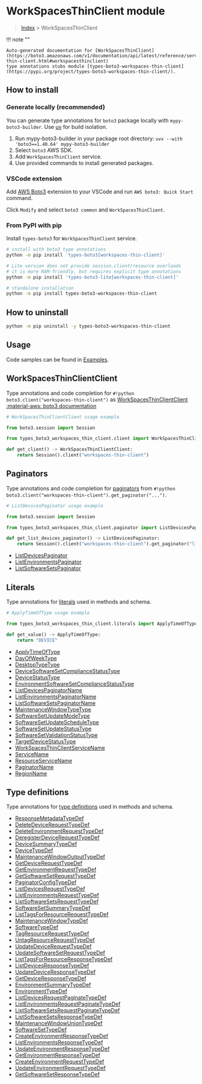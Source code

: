 #  WorkSpacesThinClient module

> [Index](../README.md) > WorkSpacesThinClient

!!! note ""

    Auto-generated documentation for [WorkSpacesThinClient](https://boto3.amazonaws.com/v1/documentation/api/latest/reference/services/workspaces-thin-client.html#workspacesthinclient)
    type annotations stubs module [types-boto3-workspaces-thin-client](https://pypi.org/project/types-boto3-workspaces-thin-client/).

## How to install

### Generate locally (recommended)

You can generate type annotations for `boto3` package locally with `mypy-boto3-builder`.
Use [uv](https://docs.astral.sh/uv/getting-started/installation/) for build isolation.

1. Run mypy-boto3-builder in your package root directory: `uvx --with 'boto3==1.40.64' mypy-boto3-builder`
1. Select `boto3` AWS SDK.
1. Add `WorkSpacesThinClient` service.
1. Use provided commands to install generated packages.


### VSCode extension

Add [AWS Boto3](https://marketplace.visualstudio.com/items?itemName=Boto3typed.boto3-ide)
extension to your VSCode and run `AWS boto3: Quick Start` command.

Click `Modify` and select `boto3 common` and `WorkSpacesThinClient`.


### From PyPI with pip

Install `types-boto3` for `WorkSpacesThinClient` service.

```bash
# install with boto3 type annotations
python -m pip install 'types-boto3[workspaces-thin-client]'

# Lite version does not provide session.client/resource overloads
# it is more RAM-friendly, but requires explicit type annotations
python -m pip install 'types-boto3-lite[workspaces-thin-client]'

# standalone installation
python -m pip install types-boto3-workspaces-thin-client
```



## How to uninstall

```bash
python -m pip uninstall -y types-boto3-workspaces-thin-client
```

## Usage

Code samples can be found in [Examples](./usage.md).

## WorkSpacesThinClientClient

Type annotations and code completion for  `#!python boto3.client("workspaces-thin-client")` as [WorkSpacesThinClientClient](./client.md)
[:material-aws: boto3 documentation](https://boto3.amazonaws.com/v1/documentation/api/latest/reference/services/workspaces-thin-client.html#WorkSpacesThinClient.Client)

```python
# WorkSpacesThinClientClient usage example

from boto3.session import Session

from types_boto3_workspaces_thin_client.client import WorkSpacesThinClientClient

def get_client() -> WorkSpacesThinClientClient:
    return Session().client("workspaces-thin-client")
```


## Paginators

Type annotations and code completion for [paginators](./paginators.md)
from `#!python boto3.client("workspaces-thin-client").get_paginator("...")`.

```python
# ListDevicesPaginator usage example

from boto3.session import Session

from types_boto3_workspaces_thin_client.paginator import ListDevicesPaginator

def get_list_devices_paginator() -> ListDevicesPaginator:
    return Session().client("workspaces-thin-client").get_paginator("list_devices"))
```

- [ListDevicesPaginator](./paginators.md#listdevicespaginator)
- [ListEnvironmentsPaginator](./paginators.md#listenvironmentspaginator)
- [ListSoftwareSetsPaginator](./paginators.md#listsoftwaresetspaginator)









## Literals

Type annotations for [literals](./literals.md) used in methods and schema.

```python
# ApplyTimeOfType usage example

from types_boto3_workspaces_thin_client.literals import ApplyTimeOfType

def get_value() -> ApplyTimeOfType:
    return "DEVICE"
```

- [ApplyTimeOfType](./literals.md#applytimeoftype)
- [DayOfWeekType](./literals.md#dayofweektype)
- [DesktopTypeType](./literals.md#desktoptypetype)
- [DeviceSoftwareSetComplianceStatusType](./literals.md#devicesoftwaresetcompliancestatustype)
- [DeviceStatusType](./literals.md#devicestatustype)
- [EnvironmentSoftwareSetComplianceStatusType](./literals.md#environmentsoftwaresetcompliancestatustype)
- [ListDevicesPaginatorName](./literals.md#listdevicespaginatorname)
- [ListEnvironmentsPaginatorName](./literals.md#listenvironmentspaginatorname)
- [ListSoftwareSetsPaginatorName](./literals.md#listsoftwaresetspaginatorname)
- [MaintenanceWindowTypeType](./literals.md#maintenancewindowtypetype)
- [SoftwareSetUpdateModeType](./literals.md#softwaresetupdatemodetype)
- [SoftwareSetUpdateScheduleType](./literals.md#softwaresetupdatescheduletype)
- [SoftwareSetUpdateStatusType](./literals.md#softwaresetupdatestatustype)
- [SoftwareSetValidationStatusType](./literals.md#softwaresetvalidationstatustype)
- [TargetDeviceStatusType](./literals.md#targetdevicestatustype)
- [WorkSpacesThinClientServiceName](./literals.md#workspacesthinclientservicename)
- [ServiceName](./literals.md#servicename)
- [ResourceServiceName](./literals.md#resourceservicename)
- [PaginatorName](./literals.md#paginatorname)
- [RegionName](./literals.md#regionname)




## Type definitions

Type annotations for [type definitions](./type_defs.md) used in methods and schema.

- [ResponseMetadataTypeDef](./type_defs.md#responsemetadatatypedef)
- [DeleteDeviceRequestTypeDef](./type_defs.md#deletedevicerequesttypedef)
- [DeleteEnvironmentRequestTypeDef](./type_defs.md#deleteenvironmentrequesttypedef)
- [DeregisterDeviceRequestTypeDef](./type_defs.md#deregisterdevicerequesttypedef)
- [DeviceSummaryTypeDef](./type_defs.md#devicesummarytypedef)
- [DeviceTypeDef](./type_defs.md#devicetypedef)
- [MaintenanceWindowOutputTypeDef](./type_defs.md#maintenancewindowoutputtypedef)
- [GetDeviceRequestTypeDef](./type_defs.md#getdevicerequesttypedef)
- [GetEnvironmentRequestTypeDef](./type_defs.md#getenvironmentrequesttypedef)
- [GetSoftwareSetRequestTypeDef](./type_defs.md#getsoftwaresetrequesttypedef)
- [PaginatorConfigTypeDef](./type_defs.md#paginatorconfigtypedef)
- [ListDevicesRequestTypeDef](./type_defs.md#listdevicesrequesttypedef)
- [ListEnvironmentsRequestTypeDef](./type_defs.md#listenvironmentsrequesttypedef)
- [ListSoftwareSetsRequestTypeDef](./type_defs.md#listsoftwaresetsrequesttypedef)
- [SoftwareSetSummaryTypeDef](./type_defs.md#softwaresetsummarytypedef)
- [ListTagsForResourceRequestTypeDef](./type_defs.md#listtagsforresourcerequesttypedef)
- [MaintenanceWindowTypeDef](./type_defs.md#maintenancewindowtypedef)
- [SoftwareTypeDef](./type_defs.md#softwaretypedef)
- [TagResourceRequestTypeDef](./type_defs.md#tagresourcerequesttypedef)
- [UntagResourceRequestTypeDef](./type_defs.md#untagresourcerequesttypedef)
- [UpdateDeviceRequestTypeDef](./type_defs.md#updatedevicerequesttypedef)
- [UpdateSoftwareSetRequestTypeDef](./type_defs.md#updatesoftwaresetrequesttypedef)
- [ListTagsForResourceResponseTypeDef](./type_defs.md#listtagsforresourceresponsetypedef)
- [ListDevicesResponseTypeDef](./type_defs.md#listdevicesresponsetypedef)
- [UpdateDeviceResponseTypeDef](./type_defs.md#updatedeviceresponsetypedef)
- [GetDeviceResponseTypeDef](./type_defs.md#getdeviceresponsetypedef)
- [EnvironmentSummaryTypeDef](./type_defs.md#environmentsummarytypedef)
- [EnvironmentTypeDef](./type_defs.md#environmenttypedef)
- [ListDevicesRequestPaginateTypeDef](./type_defs.md#listdevicesrequestpaginatetypedef)
- [ListEnvironmentsRequestPaginateTypeDef](./type_defs.md#listenvironmentsrequestpaginatetypedef)
- [ListSoftwareSetsRequestPaginateTypeDef](./type_defs.md#listsoftwaresetsrequestpaginatetypedef)
- [ListSoftwareSetsResponseTypeDef](./type_defs.md#listsoftwaresetsresponsetypedef)
- [MaintenanceWindowUnionTypeDef](./type_defs.md#maintenancewindowuniontypedef)
- [SoftwareSetTypeDef](./type_defs.md#softwaresettypedef)
- [CreateEnvironmentResponseTypeDef](./type_defs.md#createenvironmentresponsetypedef)
- [ListEnvironmentsResponseTypeDef](./type_defs.md#listenvironmentsresponsetypedef)
- [UpdateEnvironmentResponseTypeDef](./type_defs.md#updateenvironmentresponsetypedef)
- [GetEnvironmentResponseTypeDef](./type_defs.md#getenvironmentresponsetypedef)
- [CreateEnvironmentRequestTypeDef](./type_defs.md#createenvironmentrequesttypedef)
- [UpdateEnvironmentRequestTypeDef](./type_defs.md#updateenvironmentrequesttypedef)
- [GetSoftwareSetResponseTypeDef](./type_defs.md#getsoftwaresetresponsetypedef)

